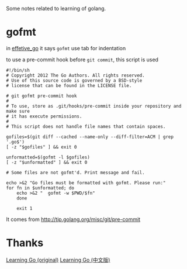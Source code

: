 Some notes related to learning of golang.

# gofmt

in [effetive_go](https://golang.org/doc/effective_go.html#formatting)  it says 
`gofmt` use tab for indentation

to use a pre-commit hook before `git commit`, this script is used
```shell
#!/bin/sh
# Copyright 2012 The Go Authors. All rights reserved.
# Use of this source code is governed by a BSD-style
# license that can be found in the LICENSE file.

# git gofmt pre-commit hook
#
# To use, store as .git/hooks/pre-commit inside your repository and make sure
# it has execute permissions.
#
# This script does not handle file names that contain spaces.

gofiles=$(git diff --cached --name-only --diff-filter=ACM | grep '.go$')
[ -z "$gofiles" ] && exit 0

unformatted=$(gofmt -l $gofiles)
[ -z "$unformatted" ] && exit 0

# Some files are not gofmt'd. Print message and fail.

echo >&2 "Go files must be formatted with gofmt. Please run:"
for fn in $unformatted; do
    echo >&2 "  gofmt -w $PWD/$fn"
    done

    exit 1
```

It comes from http://tip.golang.org/misc/git/pre-commit

# Thanks

[Learning Go (original)](https://github.com/miekg/learninggo)
[Learning Go (中文版)](https://github.com/mikespook/Learning-Go-zh-cn)

